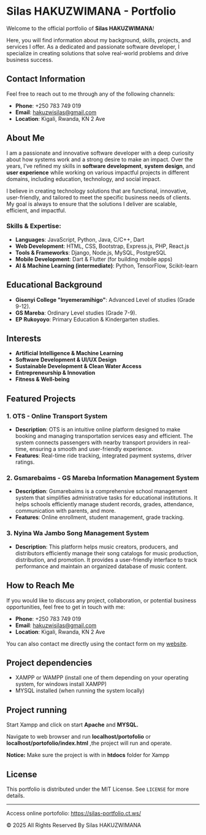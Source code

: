 # Silas HAKUZWIMANA - Portfolio

Welcome to the official portfolio of
**Silas HAKUZWIMANA**!

Here, you will find information about my background,
skills, projects, and services I offer. As a dedicated and passionate software
developer, I specialize in creating solutions that solve real-world problems
and drive business success.

## Contact Information

Feel free to reach out to me through any of
the following channels:

- **Phone**: +250 783 749 019
- **Email**: [hakuzwisilas@gmail.com](mailto:hakuzwisilas@gmail.com)
- **Location**: Kigali, Rwanda, KN 2 Ave

## About Me

I am a passionate and innovative software
developer with a deep curiosity about how systems work and a strong desire to
make an impact. Over the years, I’ve refined my skills in **software
development**, **system design**, and **user experience** while working on
various impactful projects in different domains, including education,
technology, and social impact.

I believe in creating technology solutions
that are functional, innovative, user-friendly, and tailored to meet the
specific business needs of clients. My goal is always to ensure that the
solutions I deliver are scalable, efficient, and impactful.

### Skills & Expertise:

- **Languages**: JavaScript, Python, Java, C/C++, Dart
- **Web Development**: HTML, CSS, Bootstrap, Express.js, PHP, React.js
- **Tools & Frameworks**: Django, Node.js, MySQL, PostgreSQL
- **Mobile Development**: Dart & Flutter (for building mobile apps)
- **AI & Machine Learning (intermediate)**: Python, TensorFlow, Scikit-learn

## Educational Background

- **Gisenyi College
  "Inyemeramihigo"**: Advanced Level of studies (Grade 9-12).
- **GS Mareba**: Ordinary Level studies
  (Grade 7-9).
- **EP Rukoyoyo**: Primary Education &
  Kindergarten studies.

## Interests

- **Artificial Intelligence & Machine
  Learning**
- **Software Development & UI/UX
  Design**
- **Sustainable Development & Clean
  Water Access**
- **Entrepreneurship & Innovation**
- **Fitness & Well-being**

## Featured Projects

### 1. **OTS - Online Transport System**

- **Description**: OTS is an intuitive
  online platform designed to make booking and managing transportation services
  easy and efficient. The system connects passengers with nearby transport
  providers in real-time, ensuring a smooth and user-friendly experience.
- **Features**: Real-time ride tracking,
  integrated payment systems, driver ratings.

### 2. Gsmarebaims - GS Mareba Information Management System

- **Description**: Gsmarebaims is a
  comprehensive school management system that simplifies administrative tasks for
  educational institutions. It helps schools efficiently manage student records,
  grades, attendance, communication with parents, and more.
- **Features**: Online enrollment, student
  management, grade tracking.

### 3. Nyina Wa Jambo Song Management System

- **Description**: This platform helps
  music creators, producers, and distributors efficiently manage their song
  catalogs for music production, distribution, and promotion. It provides a
  user-friendly interface to track performance and maintain an organized database
  of music content.

## How to Reach Me

If you would like to discuss any project,
collaboration, or potential business opportunities, feel free to get in touch
with me:

- **Phone**: +250 783 749 019
- **Email**:
  [hakuzwisilas@gmail.com](mailto:hakuzwisilas@gmail.com)
- **Location**: Kigali, Rwanda, KN 2 Ave

You can also contact me directly using the
contact form on my [website]((https://silas-portfolio.ct.ws/)).

## Project dependencies

* XAMPP or WAMPP (install one of them depending on your operating system, for windows install XAMPP)
* MYSQL installed (when running the system locally)

## Project running

Start Xampp and click on start **Apache** and **MYSQL.**

Navigate to web browser and run **localhost/portofolio** or **localhost/portofolio/index.html** ,the project will run and operate.

**Notice:** Make sure the project is with in **htdocs** folder for Xampp

## License

This portfolio is distributed under the MIT
License. See `LICENSE` for more details.

---

Access online portofolio: https://silas-portfolio.ct.ws/

© 2025 All Rights Reserved By Silas HAKUZWIMANA
